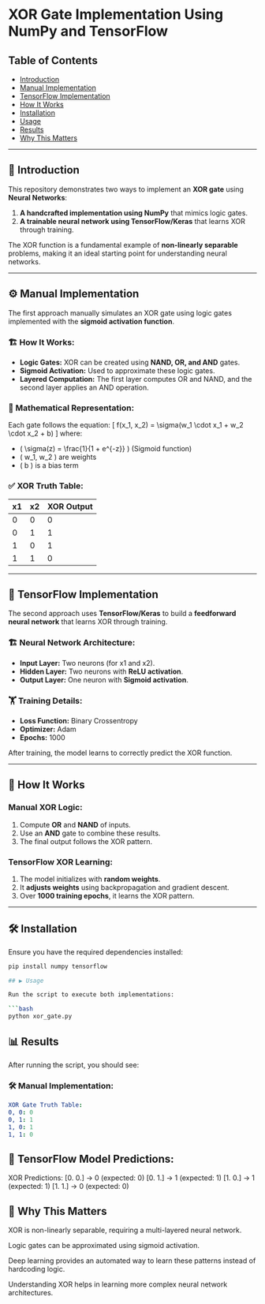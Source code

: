 # XOR Gate Implementation Using NumPy and TensorFlow

## Table of Contents
- [Introduction](#introduction)
- [Manual Implementation](#manual-implementation)
- [TensorFlow Implementation](#tensorflow-implementation)
- [How It Works](#how-it-works)
- [Installation](#installation)
- [Usage](#usage)
- [Results](#results)
- [Why This Matters](#why-this-matters)

---

## 📝 Introduction

This repository demonstrates two ways to implement an **XOR gate** using **Neural Networks**:
1. **A handcrafted implementation using NumPy** that mimics logic gates.
2. **A trainable neural network using TensorFlow/Keras** that learns XOR through training.

The XOR function is a fundamental example of **non-linearly separable** problems, making it an ideal starting point for understanding neural networks.

---

## ⚙️ Manual Implementation

The first approach manually simulates an XOR gate using logic gates implemented with the **sigmoid activation function**. 

### 🏗 How It Works:
- **Logic Gates:** XOR can be created using **NAND, OR, and AND** gates.
- **Sigmoid Activation:** Used to approximate these logic gates.
- **Layered Computation:** The first layer computes OR and NAND, and the second layer applies an AND operation.

### 📌 Mathematical Representation:
Each gate follows the equation:
\[
f(x_1, x_2) = \sigma(w_1 \cdot x_1 + w_2 \cdot x_2 + b)
\]
where:
- \( \sigma(z) = \frac{1}{1 + e^{-z}} \) (Sigmoid function)
- \( w_1, w_2 \) are weights
- \( b \) is a bias term

### ✅ XOR Truth Table:
| x1 | x2 | XOR Output |
|----|----|-----------|
| 0  | 0  | 0         |
| 0  | 1  | 1         |
| 1  | 0  | 1         |
| 1  | 1  | 0         |

---

## 🤖 TensorFlow Implementation

The second approach uses **TensorFlow/Keras** to build a **feedforward neural network** that learns XOR through training.

### 🏗 Neural Network Architecture:
- **Input Layer:** Two neurons (for x1 and x2).
- **Hidden Layer:** Two neurons with **ReLU activation**.
- **Output Layer:** One neuron with **Sigmoid activation**.

### 🏋️ Training Details:
- **Loss Function:** Binary Crossentropy
- **Optimizer:** Adam
- **Epochs:** 1000

After training, the model learns to correctly predict the XOR function.

---

## 🔬 How It Works

### Manual XOR Logic:
1. Compute **OR** and **NAND** of inputs.
2. Use an **AND** gate to combine these results.
3. The final output follows the XOR pattern.

### TensorFlow XOR Learning:
1. The model initializes with **random weights**.
2. It **adjusts weights** using backpropagation and gradient descent.
3. Over **1000 training epochs**, it learns the XOR pattern.

---

## 🛠 Installation

Ensure you have the required dependencies installed:

```bash
pip install numpy tensorflow

## ▶️ Usage

Run the script to execute both implementations:

```bash
python xor_gate.py
```

## 📊 Results

After running the script, you should see:

### 🛠 Manual Implementation:
```yaml
XOR Gate Truth Table:
0, 0: 0
0, 1: 1
1, 0: 1
1, 1: 0
```

## 🤖 TensorFlow Model Predictions:

XOR Predictions:
[0. 0.] → 0 (expected: 0)
[0. 1.] → 1 (expected: 1)
[1. 0.] → 1 (expected: 1)
[1. 1.] → 0 (expected: 0)


## 🌟 Why This Matters

XOR is non-linearly separable, requiring a multi-layered neural network.

Logic gates can be approximated using sigmoid activation.

Deep learning provides an automated way to learn these patterns instead of hardcoding logic.

Understanding XOR helps in learning more complex neural network architectures.


